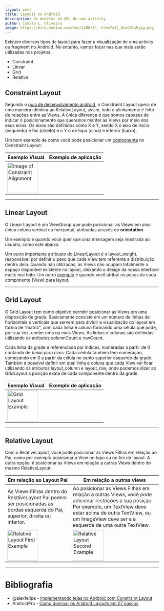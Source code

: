```yaml
---
layout: post
title: Layouts no Android
description: Os modelos de XML de uma activity
author: Camila L. Oliveira
image: https://miro.medium.com/max/1286/1*_-Xrmn7afj_HzxGOlsRqig.png
---
```


Existem diversos tipos de layout para fazer a visualização de uma activity ou fragment no Android. No entanto, vamos focar nas que mais serão utilizadas nos projetos.
 - Constraint
 - Linear
 - Grid
 - Relative

## Constraint Layout
Segundo o [guia de desenvolvimento android](https://developer.android.com/training/constraint-layout/index.html), o Constraint Layout opera de uma maneira idêntica ao RelativeLayout, assim,
todo o alinhamento é feito de relações entre as Views. A única diferença é que somos capazes de indicar o posicionamento que queremos manter as Views por meio dos seus eixos.
Os eixos são definidos como X e Y, sendo X o eixo de ínicio (esquerdo) e fim (direito) e o Y o de topo (cima) e inferior (baixo).

Um bom exemplo de como você pode posicionar um [componente](/posts/2019-11-14-components-in-android) no Constraint Layout:

Exemplo Visual | Exemplo de aplicação 
------------ | -------------
<img src="https://miro.medium.com/max/429/1*3jIUT0p0bf0-2baw_K68QQ.png" alt="Image of Constraint Alignment" width="100" height="100"/> | <script src="https://gist.github.com/clcmoliveira/f89d5ed420f9749f06caf4e2e726b14f.js"></script>

------

## Linear Layout
O Linear Layout é um ViewGroup que pode posicionar as Views em uma única coluna vertical ou horizontal, atribuídas através do **orientation**.

Um exemplo é quando você quer que uma mensagem seja mostrada ao usuário, como este abaixo:
<script src="https://gist.github.com/clcmoliveira/aa64bc7f6e60133e2c6166ef714b60ed.js"></script>

Um outro importante atribuuto do LinearLayout é o layout_weight, responsável por definir o peso que cada View tem referente a distribuição dentro dela. Quando não utilizadas, 
as Views não ocupam totalmente o espaço disponível existente no layout, deixando o design da nossa interface muito mal feito.
Um outro [exemplo](https://gist.github.com/clcmoliveira/aa64bc7f6e60133e2c6166ef714b60ed#file-act_linear_layout_example_2-xml) é quando você atribui os pesos de cada componente (View) para layout.

------

## Grid Layout
O Grid Layout tem como objetivo permitir posicionar as Views em uma disposição de grade. Basicamente consiste em um número de linhas de horizontais e verticais que servem para dividir a visualização do layout em forma de “matriz”, com cada linha e coluna formando uma célula que pode, por sua vez, conter uma ou mais Views. As linhas e colunas são definidas utilizando os atributos columnCount e rowCount.

Cada linha da grade é referenciada por índices, numeradas a partir de 0 contando de baixo para cima. Cada cédula também tem numeração, começando em 0 a partir da célula no canto superior esquerdo da grade. Também é possível definir em qual linha e coluna que cada View vai ficar utilizando os atributos layout_column e layout_row, onde podemos dizer ao GridLayout a posição exata de cada componente dentro da grade.

Exemplo Visual | Exemplo de aplicação 
------------ | -------------
<img src="https://www.androidpro.com.br/wp-content/uploads/2016/07/gridlayout-exemplo.png" alt="Grid Layout Example" width="100" /> | <script src="https://gist.github.com/clcmoliveira/4b47c5e7c9805811eeacc8e7267603a2.js"></script>

----

## Relative Layout
Com o RelativeLayout, você pode posicionar as Views Filhas em relação ao Pai, como por exemplo posicionar a View no topo ou no fim do layout. A outra opção, é posicionar as Views em relação a outras Views dentro do mesmo RelativeLayout.

Em relação ao Layout Pai | Em relação a outras views
------------ | -------------
As Views Filhas dentro do RelativeLayout Pai podem ser posicionadas as bordas esquerda do Pai, superior, direita ou inferior. | Ao posicionar as Views Filhas em relação a outras Views, você pode adicionar restrições a sua posição. Por exemplo, um TextView deve estar acima de outra TextView, ou um ImageView deve ser a a esquerda de uma outra TextView.
<img src="https://www.androidpro.com.br/wp-content/uploads/2016/07/relativelayout-relativo-pai.png" alt="Relative Layout First Example" width="100" /> | <img src="https://www.androidpro.com.br/wp-content/uploads/2016/07/relativelayout-relativo-outras-views-exemplo.png" alt="Relative Layout Second Example" width="100"/>

---------
# Bibliografia
- @alexfelipe - [Implementando telas no Android com Constraint Layout](https://medium.com/collabcode/implementando-telas-no-android-com-constraint-layout-13a90e44622f)
- AndroidPro - [Como dominar os Android Layouts em 07 passos](https://www.androidpro.com.br/blog/desenvolvimento-android/android-layouts-viewgroups-intro/#LinearLayout_Horizontal_e_Vertical)

